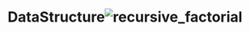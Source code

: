 # DataStructure![recursive_factorial](https://github.com/enverbey/DataStructure/assets/109732583/e08b7d33-816c-453d-9568-5023de7a3b9d)
